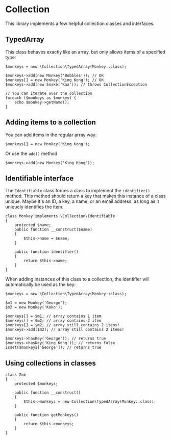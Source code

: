 Collection
==========

This library implements a few helpful collection classes and interfaces.

## TypedArray

This class behaves exactly like an array, but only allows items of a specified type:

    $monkeys = new \Collection\TypedArray(Monkey::class);

    $monkeys->add(new Monkey('Bubbles')); // OK
    $monkeys[] = new Monkey('King Kong'); // OK
    $monkeys->add(new Snake('Kaa')); // throws CollectionException

    // You can iterate over the collection
    foreach ($monkeys as $monkey) {
        echo $monkey->getName();
    }

## Adding items to a collection

You can add items in the regular array way:

    $monkeys[] = new Monkey('King Kong');

Or use the `add()` method

    $monkeys->add(new Monkey('King Kong'));

## Identifiable interface

The `Identifiable` class forces a class to implement the `identifier()` method. This method
should return a key that makes this instance of a class unique.
Maybe it's an ID, a key, a name, or an email address, as long as it uniquely identifies the item.

    class Monkey implements \Collection\Identifiable
    {
        protected $name;
        public function __construct($name)
        {
            $this->name = $name;
        }

        public function identifier()
        {
            return $this->name;
        }
    }

When adding instances of this class to a collection, the identifier will automatically be used as the key:

    $monkeys = new \Collection\TypedArray(Monkey::class);

    $m1 = new Monkey('George');
    $m2 = new Monkey('Koko');

    $monkeys[] = $m1; // array contains 1 item
    $monkeys[] = $m2; // array contains 2 item
    $monkeys[] = $m2; // array still contains 2 items!
    $monkeys->add($m2); // array still contains 2 items!

    $monkeys->hasKey('George')); // returns true
    $monkeys->hasKey('King Kong')); // returns false
    isset($monkeys['George']); // returns true

## Using collections in classes


    class Zoo
    {
        protected $monkeys;

        public function __construct()
        {
            $this->monkeys = new Collection\TypedArray(Monkey::class);
        }

        public function getMonkeys()
        {
            return $this->monkeys;
        }
    }
